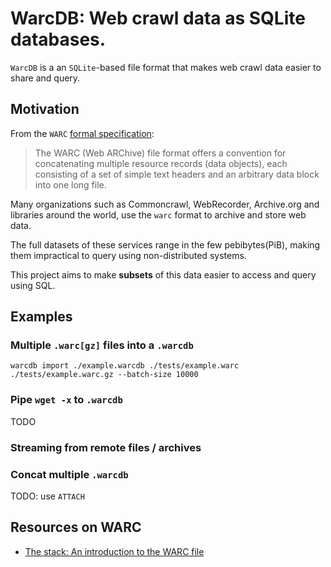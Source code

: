 # WarcDB: Web crawl data as SQLite databases.

`WarcDB` is a an `SQLite`-based file format that makes web crawl data easier to share and query.

## Motivation

From the `WARC` [formal specification](https://iipc.github.io/warc-specifications/specifications/warc-format/warc-1.1/):

> The WARC (Web ARChive) file format offers a convention for concatenating multiple resource records (data objects), each consisting of a set of simple text headers and an arbitrary data block into one long file. 

Many organizations such as Commoncrawl, WebRecorder, Archive.org and libraries around the world, use the `warc` format to archive and store web data.

The full datasets of these services range in the few pebibytes(PiB),
making them impractical to query using non-distributed systems.

This project aims to make **subsets** of this data easier to access and query using SQL. 

## Examples

### Multiple `.warc[gz]` files into a `.warcdb`

```shell
warcdb import ./example.warcdb ./tests/example.warc ./tests/example.warc.gz --batch-size 10000
```

### Pipe `wget -x` to `.warcdb`

TODO 

### Streaming from remote files / archives


### Concat multiple `.warcdb`

TODO: use  `ATTACH`


Resources on WARC
----------------
* [The stack: An introduction to the WARC file](https://archive-it.org/blog/post/the-stack-warc-file/)


